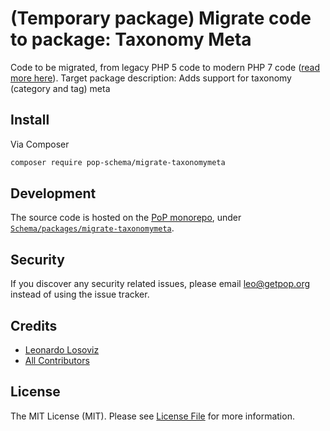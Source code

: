# (Temporary package) Migrate code to package: Taxonomy Meta

Code to be migrated, from legacy PHP 5 code to modern PHP 7 code ([read more here](https://github.com/leoloso/PoP#codebase-migration)). Target package description:  Adds support for taxonomy (category and tag) meta

## Install

Via Composer

``` bash
composer require pop-schema/migrate-taxonomymeta
```

## Development

The source code is hosted on the [PoP monorepo](https://github.com/leoloso/PoP), under [`Schema/packages/migrate-taxonomymeta`](https://github.com/leoloso/PoP/tree/master/layers/Schema/packages/migrate-taxonomymeta).

## Security

If you discover any security related issues, please email leo@getpop.org instead of using the issue tracker.

## Credits

- [Leonardo Losoviz][link-author]
- [All Contributors][link-contributors]

## License

The MIT License (MIT). Please see [License File](LICENSE.md) for more information.

[ico-version]: https://img.shields.io/packagist/v/pop-schema/taxonomymeta.svg?style=flat-square
[ico-license]: https://img.shields.io/badge/license-MIT-brightgreen.svg?style=flat-square
[ico-travis]: https://img.shields.io/travis/pop-schema/taxonomymeta/master.svg?style=flat-square
[ico-scrutinizer]: https://img.shields.io/scrutinizer/coverage/g/pop-schema/taxonomymeta.svg?style=flat-square
[ico-code-quality]: https://img.shields.io/scrutinizer/g/pop-schema/taxonomymeta.svg?style=flat-square
[ico-downloads]: https://img.shields.io/packagist/dt/pop-schema/taxonomymeta.svg?style=flat-square

[link-packagist]: https://packagist.org/packages/pop-schema/taxonomymeta
[link-travis]: https://travis-ci.org/pop-schema/taxonomymeta
[link-scrutinizer]: https://scrutinizer-ci.com/g/pop-schema/taxonomymeta/code-structure
[link-code-quality]: https://scrutinizer-ci.com/g/pop-schema/taxonomymeta
[link-downloads]: https://packagist.org/packages/pop-schema/taxonomymeta
[link-author]: https://github.com/leoloso
[link-contributors]: ../../../../../../contributors
